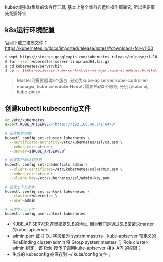 kubectl是k8s集群的命令行工具, 基本上整个集群的运维操作都靠它, 所以需要事先配置好它
## k8s运行环境配置
官网下载二进制文件：https://kubernetes.io/docs/imported/release/notes/#downloads-for-v1100
```bash
$ wget https://storage.googleapis.com/kubernetes-release/release/v1.10.0/kubernetes-server-linux-amd64.tar.gz
$ tar -zxvf kubernetes-server-linux-amd64.tar.gz
$ cd kubernetes/server/bin
$ cp -r {kube-apiserver,kube-controller-manager,kube-scheduler,kubelet,kube-proxy,kubectl} /usr/local/bin/
```
> Master只需要启动3个服务, 分别为kube-apiserver, kube-controller-manager, kube-scheduler
> Node只需要启动2个服务, 分别为kubelet, kube-proxy
##  创建kubectl kubeconfig文件
```bash
cd /etc/kubernetes
export KUBE_APISERVER="https://192.168.40.171:6443"

# 设置集群参数
kubectl config set-cluster kubernetes \
  --certificate-authority=/etc/kubernetes/ssl/ca.pem \
  --embed-certs=true \
  --server=${KUBE_APISERVER}

# 设置客户端认证参数
kubectl config set-credentials admin \
  --client-certificate=/etc/kubernetes/ssl/admin.pem \
  --embed-certs=true \
  --client-key=/etc/kubernetes/ssl/admin-key.pem

# 设置上下文参数
kubectl config set-context kubernetes \
  --cluster=kubernetes \
  --user=admin

# 设置默认上下文
kubectl config use-context kubernetes
```
+ KUBE_APISERVER 这里指定SLB的地址, 因为我们是通过SLB来请求master的kube-apiserver.
+ admin.pem 证书 OU 字段值为 system:masters，kube-apiserver 预定义的 RoleBinding cluster-admin 将 Group system:masters 与 Role cluster-admin 绑定，该 Role 授予了调用kube-apiserver 相关 API 的权限；
+ 生成的 kubeconfig 被保存到 ~/.kube/config 文件；
